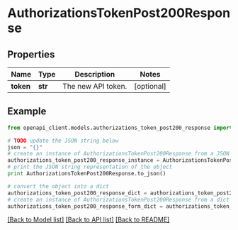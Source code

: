 # AuthorizationsTokenPost200Response


## Properties

Name | Type | Description | Notes
------------ | ------------- | ------------- | -------------
**token** | **str** | The new API token. | [optional] 

## Example

```python
from openapi_client.models.authorizations_token_post200_response import AuthorizationsTokenPost200Response

# TODO update the JSON string below
json = "{}"
# create an instance of AuthorizationsTokenPost200Response from a JSON string
authorizations_token_post200_response_instance = AuthorizationsTokenPost200Response.from_json(json)
# print the JSON string representation of the object
print AuthorizationsTokenPost200Response.to_json()

# convert the object into a dict
authorizations_token_post200_response_dict = authorizations_token_post200_response_instance.to_dict()
# create an instance of AuthorizationsTokenPost200Response from a dict
authorizations_token_post200_response_form_dict = authorizations_token_post200_response.from_dict(authorizations_token_post200_response_dict)
```
[[Back to Model list]](../README.md#documentation-for-models) [[Back to API list]](../README.md#documentation-for-api-endpoints) [[Back to README]](../README.md)


